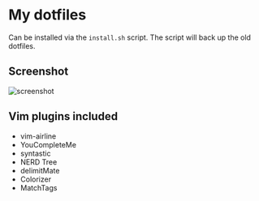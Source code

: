 # My dotfiles

Can be installed via the `install.sh` script. The script will back up the old dotfiles.

## Screenshot

![screenshot](https://raw.githubusercontent.com/Remedan/dotfiles/master/screenshot.png)

## Vim plugins included

* vim-airline
* YouCompleteMe
* syntastic
* NERD Tree
* delimitMate
* Colorizer
* MatchTags
